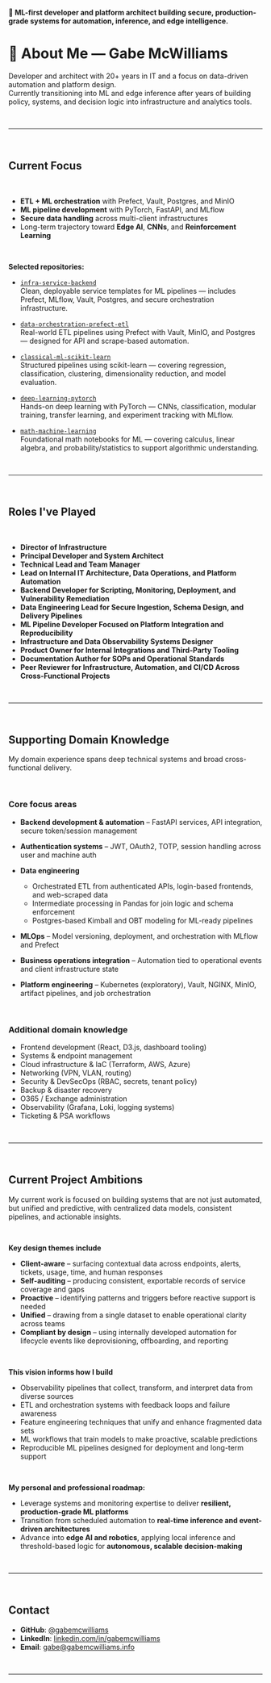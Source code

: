 **🧠 ML-first developer and platform architect building secure, production-grade systems for automation, inference, and
edge intelligence.**

# 👋 About Me — Gabe McWilliams

Developer and architect with 20+ years in IT and a focus on data-driven automation and platform design.<br>
Currently transitioning into ML and edge inference after years of building policy, systems, and decision logic into
infrastructure and analytics tools.

<br>

---

<br>

## Current Focus

<br>

- **ETL + ML orchestration** with Prefect, Vault, Postgres, and MinIO
- **ML pipeline development** with PyTorch, FastAPI, and MLflow
- **Secure data handling** across multi-client infrastructures
- Long-term trajectory toward **Edge AI**, **CNNs**, and **Reinforcement Learning**

<br>


**Selected repositories:**

- [`infra-service-backend`](https://github.com/gabemcwilliams/infra-service-backend)  
  Clean, deployable service templates for ML pipelines — includes Prefect, MLflow, Vault, Postgres, and secure
  orchestration infrastructure.

- [`data-orchestration-prefect-etl`](https://github.com/gabemcwilliams/data-orchestration-prefect-etl)  
  Real-world ETL pipelines using Prefect with Vault, MinIO, and Postgres — designed for API and scrape-based automation.

- [`classical-ml-scikit-learn`](https://github.com/gabemcwilliams/classical-ml-scikit-learn)  
  Structured pipelines using scikit-learn — covering regression, classification, clustering, dimensionality reduction,
  and model evaluation.

- [`deep-learning-pytorch`](https://github.com/gabemcwilliams/deep-learning-pytorch)  
  Hands-on deep learning with PyTorch — CNNs, classification, modular training, transfer learning, and experiment
  tracking with MLflow.

- [`math-machine-learning`](https://github.com/gabemcwilliams/math-machine-learning)  
  Foundational math notebooks for ML — covering calculus, linear algebra, and probability/statistics to support
  algorithmic understanding.

<br>

---
<br>

## Roles I've Played

<br>

- **Director of Infrastructure**  
- **Principal Developer and System Architect**  
- **Technical Lead and Team Manager**  
- **Lead on Internal IT Architecture, Data Operations, and Platform Automation**  
- **Backend Developer for Scripting, Monitoring, Deployment, and Vulnerability Remediation**  
- **Data Engineering Lead for Secure Ingestion, Schema Design, and Delivery Pipelines**  
- **ML Pipeline Developer Focused on Platform Integration and Reproducibility**  
- **Infrastructure and Data Observability Systems Designer**  
- **Product Owner for Internal Integrations and Third-Party Tooling**  
- **Documentation Author for SOPs and Operational Standards**  
- **Peer Reviewer for Infrastructure, Automation, and CI/CD Across Cross-Functional Projects**

<br>

---
<br>

## Supporting Domain Knowledge

My domain experience spans deep technical systems and broad cross-functional delivery.

<br>

### **Core focus areas**

- **Backend development & automation** – FastAPI services, API integration, secure token/session management
- **Authentication systems** – JWT, OAuth2, TOTP, session handling across user and machine auth
- **Data engineering**
    - Orchestrated ETL from authenticated APIs, login-based frontends, and web-scraped data
    - Intermediate processing in Pandas for join logic and schema enforcement
    - Postgres-based Kimball and OBT modeling for ML-ready pipelines


- **MLOps** – Model versioning, deployment, and orchestration with MLflow and Prefect
- **Business operations integration** – Automation tied to operational events and client infrastructure state
- **Platform engineering** – Kubernetes (exploratory), Vault, NGINX, MinIO, artifact pipelines, and job orchestration

<br>

### **Additional domain knowledge**

- Frontend development (React, D3.js, dashboard tooling)
- Systems & endpoint management
- Cloud infrastructure & IaC (Terraform, AWS, Azure)
- Networking (VPN, VLAN, routing)
- Security & DevSecOps (RBAC, secrets, tenant policy)
- Backup & disaster recovery
- O365 / Exchange administration
- Observability (Grafana, Loki, logging systems)
- Ticketing & PSA workflows

<br>

---


<br>

## Current Project Ambitions

My current work is focused on building systems that are not just automated, but unified and predictive, with centralized
data models, consistent pipelines, and actionable insights.

<br>

**Key design themes include**

- **Client-aware** – surfacing contextual data across endpoints, alerts, tickets, usage, time, and human responses
- **Self-auditing** – producing consistent, exportable records of service coverage and gaps
- **Proactive** – identifying patterns and triggers before reactive support is needed
- **Unified** – drawing from a single dataset to enable operational clarity across teams
- **Compliant by design** – using internally developed automation for lifecycle events like deprovisioning, offboarding,
  and reporting

<br>

**This vision informs how I build**

- Observability pipelines that collect, transform, and interpret data from diverse sources
- ETL and orchestration systems with feedback loops and failure awareness
- Feature engineering techniques that unify and enhance fragmented data sets
- ML workflows that train models to make proactive, scalable predictions
- Reproducible ML pipelines designed for deployment and long-term support

<br>

**My personal and professional roadmap:**

- Leverage systems and monitoring expertise to deliver **resilient, production-grade ML platforms**
- Transition from scheduled automation to **real-time inference and event-driven architectures**
- Advance into **edge AI and robotics**, applying local inference and threshold-based logic for **autonomous, scalable
  decision-making**

<br>


---

<br>

## Contact

- **GitHub**: [@gabemcwilliams](https://github.com/gabemcwilliams)
- **LinkedIn**: [linkedin.com/in/gabemcwilliams](https://www.linkedin.com/in/gabemcwilliams)
- **Email**: gabe@gabemcwilliams.info

<br>

---
<br>
